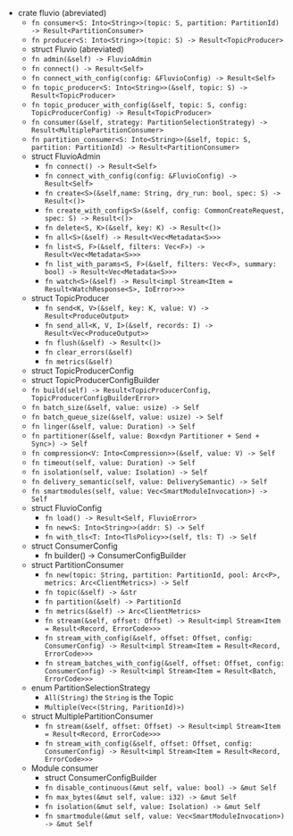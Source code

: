 - crate fluvio (abreviated)
  - `fn consumer<S: Into<String>>(topic: S, partition: PartitionId) -> Result<PartitionConsumer>`
  - `fn producer<S: Into<String>>(topic: S) -> Result<TopicProducer>`
  -  struct Fluvio (abreviated)
    - `fn admin(&self) -> FluvioAdmin`
    - `fn connect() -> Result<Self>`
    - `fn connect_with_config(config: &FluvioConfig) -> Result<Self>`
    - `fn topic_producer<S: Into<String>>(&self, topic: S) -> Result<TopicProducer>`
    - `fn topic_producer_with_config(&self, topic: S, config: TopicProducerConfig) -> Result<TopicProducer>`
    - `fn consumer(&self, strategy: PartitionSelectionStrategy) -> Result<MultiplePartitionConsumer>`  
    - `fn partition_consumer<S: Into<String>>(&self, topic: S, partition: PartitionId) -> Result<PartitionConsumer>`
  -  struct FluvioAdmin
     - `fn connect() -> Result<Self>` 
     - `fn connect_with_config(config: &FluvioConfig) -> Result<Self>`
     - `fn create<S>(&self,name: String, dry_run: bool, spec: S) -> Result<()>`
     - `fn create_with_config<S>(&self, config: CommonCreateRequest, spec: S) -> Result<()>`
     - `fn delete<S, K>(&self, key: K) -> Result<()>`
     - `fn all<S>(&self) -> Result<Vec<Metadata<S>>>`
     - `fn list<S, F>(&self, filters: Vec<F>) -> Result<Vec<Metadata<S>>>`
     - `fn list_with_params<S, F>(&self, filters: Vec<F>, summary: bool) -> Result<Vec<Metadata<S>>>`
     - `fn watch<S>(&self) -> Result<impl Stream<Item = Result<WatchResponse<S>, IoError>>>` 
  -  struct TopicProducer
     - `fn send<K, V>(&self, key: K, value: V) -> Result<ProduceOutput>`
     - `fn send_all<K, V, I>(&self, records: I) -> Result<Vec<ProduceOutput>>`
     - `fn flush(&self) -> Result<()>`
     - `fn clear_errors(&self)`
     - `fn metrics(&self)`
  -  struct TopicProducerConfig 
  -  struct TopicProducerConfigBuilder
  -  `fn build(self) -> Result<TopicProducerConfig, TopicProducerConfigBuilderError>`
  -  `fn batch_size(&self, value: usize) -> Self`
  -  `fn batch_queue_size(&self, value: usize) -> Self`
  -  `fn linger(&self, value: Duration) -> Self`
  -  `fn partitioner(&self, value: Box<dyn Partitioner + Send + Sync>) -> Self`
  -  `fn compression<V: Into<Compression>>(&self, value: V) -> Self`
  -  `fn timeout(self, value: Duration) -> Self`
  -  `fn isolation(self, value: Isolation) -> Self`
  -  `fn delivery_semantic(self, value: DeliverySemantic) -> Self`
  -  `fn smartmodules(self, value: Vec<SmartModuleInvocation>) -> Self`
  - struct FluvioConfig
    - `fn load() -> Result<Self, FluvioError>`
    - `fn new<S: Into<String>>(addr: S) -> Self`
    - `fn with_tls<T: Into<TlsPolicy>>(self, tls: T) -> Self`
  - struct ConsumerConfig
    - fn builder() -> ConsumerConfigBuilder
  - struct PartitionConsumer
    - `fn new(topic: String, partition: PartitionId, pool: Arc<P>, metrics: Arc<ClientMetrics>) -> Self`
    - `fn topic(&self) -> &str`
    - `fn partition(&self) -> PartitionId`
    - `fn metrics(&self) -> Arc<ClientMetrics>`
    - `fn stream(&self, offset: Offset) -> Result<impl Stream<Item = Result<Record, ErrorCode>>>`
    - `fn stream_with_config(&self, offset: Offset, config: ConsumerConfig) -> Result<impl Stream<Item = Result<Record, ErrorCode>>>`
    - `fn stream_batches_with_config(&self, offset: Offset, config: ConsumerConfig) -> Result<impl Stream<Item = Result<Batch, ErrorCode>>>`
  - enum PartitionSelectionStrategy
    - `All(String)` the `String` is the Topic
    - `Multiple(Vec<(String, ParitionId)>)`
  - struct MultiplePartitionConsumer
    - `fn stream(&self, offset: Offset) -> Result<impl Stream<Item = Result<Record, ErrorCode>>>`
    - `fn stream_with_config(&self, offset: Offset, config: ConsumerConfig) -> Result<impl Stream<Item = Result<Record, ErrorCode>>>`
  - Module consumer
    - struct ConsumerConfigBuilder
    - `fn disable_continuous(&mut self, value: bool) -> &mut Self`
    - `fn max_bytes(&mut self, value: i32) -> &mut Self`
    - `fn isolation(&mut self, value: Isolation) -> &mut Self`
    - `fn smartmodule(&mut self, value: Vec<SmartModuleInvocation>) -> &mut Self`